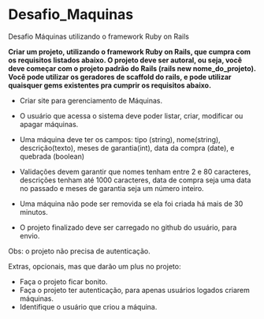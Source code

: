 # Desafio_Maquinas
Desafio Máquinas utilizando o framework Ruby on Rails

**Criar um projeto, utilizando o framework Ruby on Rails, que cumpra com os requisitos listados abaixo. O projeto deve ser autoral, ou seja, você deve começar com o projeto padrão do Rails (rails new nome_do_projeto). Você pode utilizar os geradores de scaffold do rails, e pode utilizar quaisquer gems existentes pra cumprir os requisitos abaixo.**

- Criar site para gerenciamento de Máquinas.

- O usuário que acessa o sistema deve poder listar, criar, modificar ou apagar máquinas.

- Uma máquina deve ter os campos: tipo (string), nome(string), descrição(texto), meses de garantia(int), data da compra (date), e quebrada (boolean)

- Validações devem garantir que nomes tenham entre 2 e 80 caracteres, descrições tenham até 1000 caracteres, data de compra seja uma data no passado e meses de garantia seja um número inteiro.

- Uma máquina não pode ser removida se ela foi criada há mais de 30 minutos.

- O projeto finalizado deve ser carregado no github do usuário, para envio.

Obs: o projeto não precisa de autenticação.

Extras, opcionais, mas que darão um plus no projeto:

- Faça o projeto ficar bonito.
- Faça o projeto ter autenticação, para apenas usuários logados criarem máquinas.
- Identifique o usuário que criou a máquina.

